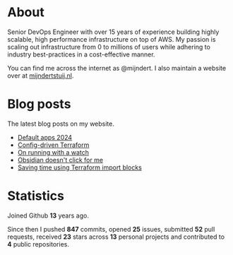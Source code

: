 # About

Senior DevOps Engineer with over 15 years of experience building highly scalable, high performance infrastructure on top of AWS. My passion is scaling out infrastructure from 0 to millions of users while adhering to industry best-practices in a cost-effective manner.

You can find me across the internet as @mijndert. I also maintain a website over at [mijndertstuij.nl](https://mijndertstuij.nl/).

# Blog posts

The latest blog posts on my website.

<!-- BLOGPOSTS:START -->
- [Default apps 2024](https://mijndertstuij.nl/posts/default-apps-2024/)
- [Config-driven Terraform](https://mijndertstuij.nl/posts/config-driven-terraform/)
- [On running with a watch](https://mijndertstuij.nl/posts/running-with-a-watch/)
- [Obsidian doesn't click for me](https://mijndertstuij.nl/posts/obsidian-doesnt-click-for-me/)
- [Saving time using Terraform import blocks](https://mijndertstuij.nl/posts/terraform-import-blocks/)
<!-- BLOGPOSTS:END -->

# Statistics

Joined Github **13** years ago.

Since then I pushed **847** commits, opened **25** issues, submitted **52** pull requests, received **23** stars across **13** personal projects and contributed to **4** public repositories.
